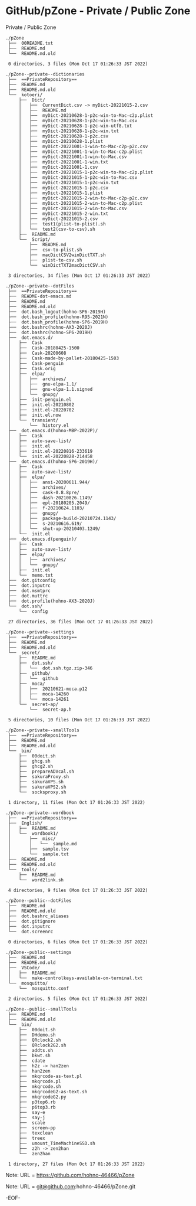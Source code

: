 # GitHub/pZone - Private / Public Zone

Private / Public Zone

    ./pZone
     ├──  00README.txt
     ├──  README.md
     └──  README.md.old
     
     0 directories, 3 files (Mon Oct 17 01:26:33 JST 2022)

    ./pZone--private--dictionaries
     ├──  ==PrivateRepository==
     ├──  README.md
     ├──  README.md.old
     └──  kotoeri/
         ├──  Dict/
         │   ├──  CurrentDict.csv -> myDict-20221015-2.csv
         │   ├──  README.md
         │   ├──  myDict-20210628-1-p2c-win-to-Mac-c2p.plist
         │   ├──  myDict-20210628-1-p2c-win-to-Mac.csv
         │   ├──  myDict-20210628-1-p2c-win-utf8.txt
         │   ├──  myDict-20210628-1-p2c-win.txt
         │   ├──  myDict-20210628-1-p2c.csv
         │   ├──  myDict-20210628-1.plist
         │   ├──  myDict-20221001-1-win-to-Mac-c2p-p2c.csv
         │   ├──  myDict-20221001-1-win-to-Mac-c2p.plist
         │   ├──  myDict-20221001-1-win-to-Mac.csv
         │   ├──  myDict-20221001-1-win.txt
         │   ├──  myDict-20221001-1.csv
         │   ├──  myDict-20221015-1-p2c-win-to-Mac-c2p.plist
         │   ├──  myDict-20221015-1-p2c-win-to-Mac.csv
         │   ├──  myDict-20221015-1-p2c-win.txt
         │   ├──  myDict-20221015-1-p2c.csv
         │   ├──  myDict-20221015-1.plist
         │   ├──  myDict-20221015-2-win-to-Mac-c2p-p2c.csv
         │   ├──  myDict-20221015-2-win-to-Mac-c2p.plist
         │   ├──  myDict-20221015-2-win-to-Mac.csv
         │   ├──  myDict-20221015-2-win.txt
         │   ├──  myDict-20221015-2.csv
         │   ├──  test1(plist-to-plist).sh
         │   └──  test2(csv-to-csv).sh
         ├──  README.md
         └──  Script/
             ├──  README.md
             ├──  csv-to-plist.sh
             ├──  macDictCSV2winDictTXT.sh
             ├──  plist-to-csv.sh
             └──  winDictTXT2macDictCSV.sh
     
     3 directories, 34 files (Mon Oct 17 01:26:33 JST 2022)

    ./pZone--private--dotFiles
     ├──  ==PrivateRepository==
     ├──  README-dot-emacs.md
     ├──  README.md
     ├──  README.md.old
     ├──  dot.bash_logout(hohno-SP6-2019H)
     ├──  dot.bash_profile(hohno-R95-2021N)
     ├──  dot.bash_profile(hohno-SP6-2019H)
     ├──  dot.bashrc(hohno-AX3-2020J)
     ├──  dot.bashrc(hohno-SP6-2019H)
     ├──  dot.emacs.d/
     │   ├──  Cask
     │   ├──  Cask-20180425-1500
     │   ├──  Cask-20200608
     │   ├──  Cask-made-by-pallet-20180425-1503
     │   ├──  Cask-penguin
     │   ├──  Cask.orig
     │   ├──  elpa/
     │   │   ├──  archives/
     │   │   ├──  gnu-elpa-1.1/
     │   │   ├──  gnu-elpa-1.1.signed
     │   │   └──  gnupg/
     │   ├──  init-penguin.el
     │   ├──  init.el-20210802
     │   ├──  init.el-20220702
     │   ├──  init.el.now
     │   └──  transient/
     │       └──  history.el
     ├──  dot.emacs.d(hohno-MBP-2022P)/
     │   ├──  Cask
     │   ├──  auto-save-list/
     │   ├──  init.el
     │   ├──  init.el-20220816-233619
     │   └──  init.el-20220828-214458
     ├──  dot.emacs.d(hohno-SP6-2019H)/
     │   ├──  Cask
     │   ├──  auto-save-list/
     │   ├──  elpa/
     │   │   ├──  ansi-20200611.944/
     │   │   ├──  archives/
     │   │   ├──  cask-0.8.8pre/
     │   │   ├──  dash-20210826.1149/
     │   │   ├──  epl-20180205.2049/
     │   │   ├──  f-20210624.1103/
     │   │   ├──  gnupg/
     │   │   ├──  package-build-20210724.1143/
     │   │   ├──  s-20210616.619/
     │   │   └──  shut-up-20210403.1249/
     │   └──  init.el
     ├──  dot.emacs.d(penguin)/
     │   ├──  Cask
     │   ├──  auto-save-list/
     │   ├──  elpa/
     │   │   ├──  archives/
     │   │   └──  gnupg/
     │   ├──  init.el
     │   └──  memo.txt
     ├──  dot.gitconfig
     ├──  dot.inputrc
     ├──  dot.msmtprc
     ├──  dot.muttrc
     ├──  dot.profile(hohno-AX3-2020J)
     └──  dot.ssh/
         └──  config
     
     27 directories, 36 files (Mon Oct 17 01:26:33 JST 2022)

    ./pZone--private--settings
     ├──  ==PrivateRepository==
     ├──  README.md
     ├──  README.md.old
     └──  secret/
         ├──  README.md
         ├──  dot.ssh/
         │   └──  dot.ssh.tgz.zip-346
         ├──  github/
         │   └──  github
         ├──  moca/
         │   ├──  20210621-moca.p12
         │   ├──  moca-14260
         │   └──  moca-14261
         └──  secret-ap/
             └──  secret-ap.h
     
     5 directories, 10 files (Mon Oct 17 01:26:33 JST 2022)

    ./pZone--private--smallTools
     ├──  ==PrivateRepository==
     ├──  README.md
     ├──  README.md.old
     └──  bin/
         ├──  00doit.sh
         ├──  ghcg.sh
         ├──  ghcg2.sh
         ├──  prepareADVcal.sh
         ├──  sakuraProxy.sh
         ├──  sakuraVPS.sh
         ├──  sakuraVPS2.sh
         └──  socksproxy.sh
     
     1 directory, 11 files (Mon Oct 17 01:26:33 JST 2022)

    ./pZone--private--wordbook
     ├──  ==PrivateRepository==
     ├──  English/
     │   ├──  README.md
     │   └──  wordbook1/
     │       ├──  misc/
     │       │   └──  sample.md
     │       ├──  sample.tsv
     │       └──  sample.txt
     ├──  README.md
     ├──  README.md.old
     └──  tools/
         ├──  README.md
         └──  word2link.sh
     
     4 directories, 9 files (Mon Oct 17 01:26:33 JST 2022)

    ./pZone--public--dotFiles
     ├──  README.md
     ├──  README.md.old
     ├──  dot.bashrc_aliases
     ├──  dot.gitignore
     ├──  dot.inputrc
     └──  dot.screenrc
     
     0 directories, 6 files (Mon Oct 17 01:26:33 JST 2022)

    ./pZone--public--settings
     ├──  README.md
     ├──  README.md.old
     ├──  VSCode/
     │   ├──  README.md
     │   └──  make-controlkeys-available-on-terminal.txt
     └──  mosquitto/
         └──  mosquitto.conf
     
     2 directories, 5 files (Mon Oct 17 01:26:33 JST 2022)

    ./pZone--public--smallTools
     ├──  README.md
     ├──  README.md.old
     └──  bin/
         ├──  00doit.sh
         ├──  DHdemo.sh
         ├──  QRclock2.sh
         ├──  QRclock2G2.sh
         ├──  addts.sh
         ├──  bkwt.sh
         ├──  cdate
         ├──  h2z -> han2zen
         ├──  han2zen
         ├──  mkqrcode-as-text.pl
         ├──  mkqrcode.pl
         ├──  mkqrcode.sh
         ├──  mkqrcodeG2-as-text.sh
         ├──  mkqrcodeG2.py
         ├──  p3top6.rb
         ├──  p6top3.rb
         ├──  say-e
         ├──  say-j
         ├──  scale
         ├──  screen-pp
         ├──  texclean
         ├──  treex
         ├──  umount_TimeMachineSSD.sh
         ├──  z2h -> zen2han
         └──  zen2han
     
     1 directory, 27 files (Mon Oct 17 01:26:33 JST 2022)


Note: URL = https://github.com/hohno-46466/pZone

Note: URL = git@github.com:hohno-46466/pZone.git

-EOF-

